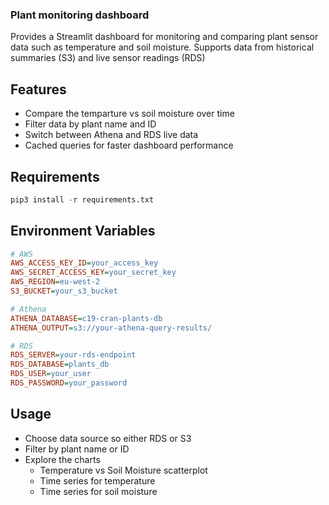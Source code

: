 ### Plant monitoring dashboard

Provides a Streamlit dashboard for monitoring and comparing plant sensor data such as
temperature and soil moisture. Supports data from historical summaries (S3) and live
sensor readings (RDS)

## Features

- Compare the temparture vs soil moisture over time
- Filter data by plant name and ID
- Switch between Athena and RDS live data
- Cached queries for faster dashboard performance

## Requirements

```python
pip3 install -r requirements.txt
```

## Environment Variables

```ini
# AWS
AWS_ACCESS_KEY_ID=your_access_key
AWS_SECRET_ACCESS_KEY=your_secret_key
AWS_REGION=eu-west-2
S3_BUCKET=your_s3_bucket

# Athena
ATHENA_DATABASE=c19-cran-plants-db
ATHENA_OUTPUT=s3://your-athena-query-results/

# RDS
RDS_SERVER=your-rds-endpoint
RDS_DATABASE=plants_db
RDS_USER=your_user
RDS_PASSWORD=your_password
```

## Usage

- Choose data source so either RDS or S3
- Filter by plant name or ID
- Explore the charts
    - Temperature vs Soil Moisture scatterplot
    - Time series for temperature
    - Time series for soil moisture